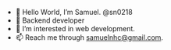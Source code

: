 - 👋 Hello World, I’m Samuel. @sn0218
- 💼 Backend developer
- 👀 I’m interested in web development.
- 📫 Reach me through samuelnhc@gmail.com.

<!---
sn0218/sn0218 is a ✨ special ✨ repository because its `README.md` (this file) appears on your GitHub profile.
You can click the Preview link to take a look at your changes.
--->
